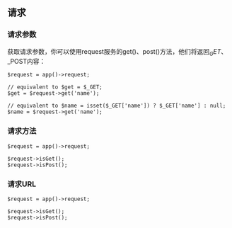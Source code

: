 ## 请求

### 请求参数
获取请求参数，你可以使用request服务的get()、post()方法，他们将返回$_GET、$_POST内容：
```
$request = app()->request;

// equivalent to $get = $_GET;
$get = $request->get('name');

// equivalent to $name = isset($_GET['name']) ? $_GET['name'] : null;
$name = $request->get('name');

```

### 请求方法
```
$request = app()->request;

$request->isGet();
$request->isPost();
```

### 请求URL
```
$request = app()->request;

$request->isGet();
$request->isPost();
```